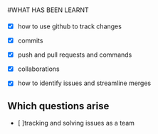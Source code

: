 #WHAT HAS BEEN LEARNT

- [x]  how to use github to track changes
- [x]  commits
- [x]  push and pull requests and commands
- [x]  collaborations
- [x]  how to identify issues and streamline merges


## Which questions arise

- [ ]tracking and solving issues as a team